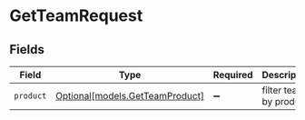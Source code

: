 # GetTeamRequest


## Fields

| Field                                                          | Type                                                           | Required                                                       | Description                                                    |
| -------------------------------------------------------------- | -------------------------------------------------------------- | -------------------------------------------------------------- | -------------------------------------------------------------- |
| `product`                                                      | [Optional[models.GetTeamProduct]](../models/getteamproduct.md) | :heavy_minus_sign:                                             | filter teams by product                                        |